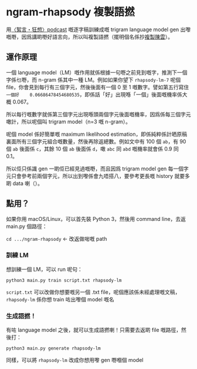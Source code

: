 # ngram-rhapsody 複製語撚

用[〈絮言・狂想〉podcast](https://www.rhapsodyinlingo.com/jyut/收聽/) 嘅逐字稿訓練成嘅 trigram language model gen 出嚟嘅嘢，因爲講啲嘢好語言向，所以叫複製語撚（擺明個名係抄[複製陳雲](https://www.youtube.com/watch?v=m-kgJ00cl5o)）。

## 運作原理

一個 language model（LM）嘅作用就係根據一句嘢之前見到嘅字，推測下一個字係乜嘢，而 n-gram 係其中一種 LM。例如如果你望下 `rhapsody-lm-7` 呢個 file，你會見到每行有三個字元，然後後面有一個 0 至 1 嘅數字。譬如第五行寫住 `一個好	0.06686478454680535`，即係話「好」出現喺「一個」後面嘅機率係大概 0.067。

所以每行嘅數字就係第三個字元出現喺頭兩個字元後面嘅機率，因爲係每三個字元噉計，所以呢個叫 trigram model（n=3 嘅 n-gram）。

呢個 model 係好簡單嘅 maximum likelihood estimation，即係純粹係計晒原稿裏面所有三個字元組合嘅數量，然後再除返總數。例如文中有 100 個 `ab`，有 90 個 `ab` 後面係 `c`，其餘 10 個 `ab` 後面係 `d`，噉 `abc` 同 `abd` 嘅機率就會係 0.9 同 0.1。

所以佢只係識 gen 一啲佢已經見過嘅嘢，而且因爲 trigram model gen 每一個字元只會參考前兩個字元，所以出到嚟係會九唔搭八，要參考更長嘅 history 就要多啲 data 喇（）。

## 點用？
如果你用 macOS/Linux，可以首先裝 Python 3，然後用 command line，去返 main.py 個路徑：

`cd .../ngram-rhapsody` ← 改返做啱嘅 path

### 訓練 LM

想訓練一個 LM，可以 run 呢句：

`python3 main.py train script.txt rhapsody-lm`

`script.txt` 可以改做你想要嘅另一個 .txt file，呢個應該係未經處理嘅文稿，`rhapsody-lm` 係你想 train 咗出嚟個 model 嘅名

### 生成語撚！

有咗 language model 之後，就可以生成語撚喇！只需要去返啲 file 嘅路徑，然後打：

`python3 main.py generate rhapsody-lm`

同樣，可以將 `rhapsody-lm` 改成你想用嚟 gen 嘢嗰個 model
